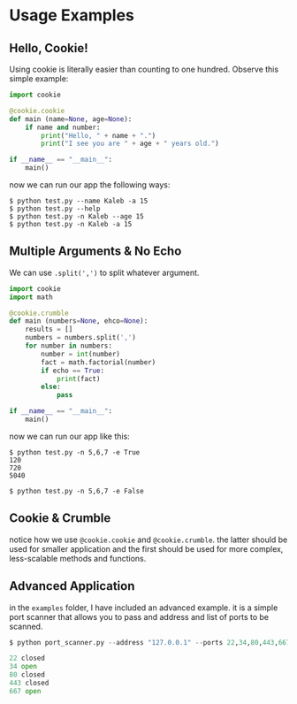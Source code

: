 
# Usage Examples #

## Hello, Cookie!
Using cookie is literally easier than counting to one hundred. 
Observe this simple example:
```python
import cookie

@cookie.cookie
def main (name=None, age=None):
	if name and number:
		print("Hello, " + name + ".")
		print("I see you are " + age + " years old.")

if __name__ == "__main__":
	main()
```
now we can run our app the following ways:
```
$ python test.py --name Kaleb -a 15
$ python test.py --help
$ python test.py -n Kaleb --age 15
$ python test.py -n Kaleb -a 15
```

## Multiple Arguments & No Echo
We can use `.split(',')` to split whatever argument.
```python
import cookie
import math

@cookie.crumble
def main (numbers=None, ehco=None):
	results = []
	numbers = numbers.split(',')
	for number in numbers:
		number = int(number)
		fact = math.factorial(number)
		if echo == True:
			print(fact)
		else:
			pass

if __name__ == "__main__":
	main()
```
now we can run our app like this:
```
$ python test.py -n 5,6,7 -e True
120
720
5040

$ python test.py -n 5,6,7 -e False
```

## Cookie & Crumble
notice how we use `@cookie.cookie` and `@cookie.crumble`. the latter should be used
for smaller application and the first should be used for more complex, less-scalable
methods and functions.

## Advanced Application
in the `examples` folder, I have included an advanced example. it is a simple port scanner
that allows you to pass and address and list of ports to be scanned.
```python
$ python port_scanner.py --address "127.0.0.1" --ports 22,34,80,443,667

22 closed
34 open
80 closed
443 closed
667 open
```

